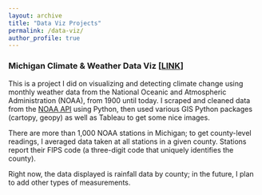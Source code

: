 ```yaml
---
layout: archive
title: "Data Viz Projects"
permalink: /data-viz/
author_profile: true
---
```


### Michigan Climate & Weather Data Viz \[[LINK](https://clstith.github.io/michigan-climate)\]

This is a project I did on visualizing and detecting climate change using monthly weather data from the National Oceanic and Atmospheric Administration (NOAA), from 1900 until today. I scraped and cleaned data from the [NOAA API](https://www.ncdc.noaa.gov/cdo-web/webservices/v2) using Python, then used various GIS Python packages (cartopy, geopy) as well as Tableau to get some nice images. 

There are more than 1,000 NOAA stations in Michigan; to get county-level readings, I averaged data taken at all stations in a given county. Stations report their FIPS code (a three-digit code that uniquely identifies the county). 

Right now, the data displayed is rainfall data by county; in the future, I plan to add other types of measurements.